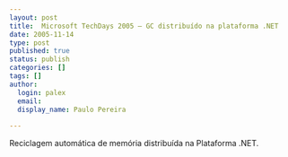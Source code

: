 ```yaml
---
layout: post
title:  Microsoft TechDays 2005 – GC distribuído na plataforma .NET
date: 2005-11-14
type: post
published: true
status: publish
categories: []
tags: []
author:
  login: palex
  email: 
  display_name: Paulo Pereira
  
---
```


Reciclagem automática de memória distribuída na Plataforma .NET.